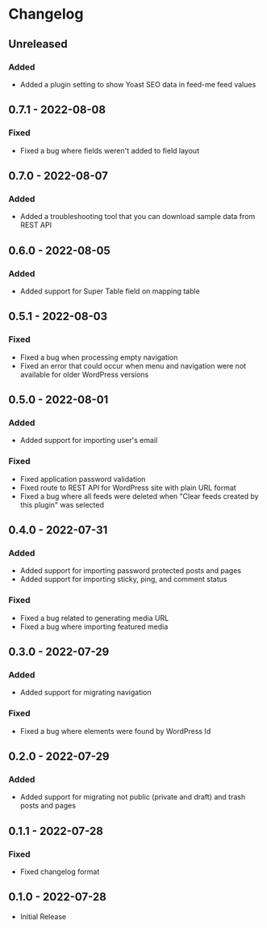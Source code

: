 # Changelog

## Unreleased

### Added
- Added a plugin setting to show Yoast SEO data in feed-me feed values

## 0.7.1 - 2022-08-08

### Fixed
- Fixed a bug where fields weren't added to field layout

## 0.7.0 - 2022-08-07

### Added
- Added a troubleshooting tool that you can download sample data from REST API

## 0.6.0 - 2022-08-05

### Added
- Added support for Super Table field on mapping table

## 0.5.1 - 2022-08-03

### Fixed
- Fixed a bug when processing empty navigation
- Fixed an error that could occur when menu and navigation were not available for older WordPress versions 

## 0.5.0 - 2022-08-01

### Added
- Added support for importing user's email

### Fixed
- Fixed application password validation
- Fixed route to REST API for WordPress site with plain URL format
- Fixed a bug where all feeds were deleted when "Clear feeds created by this plugin" was selected

## 0.4.0 - 2022-07-31

### Added
- Added support for importing password protected posts and pages
- Added support for importing sticky, ping, and comment status

### Fixed
- Fixed a bug related to generating media URL
- Fixed a bug where importing featured media

## 0.3.0 - 2022-07-29

### Added
- Added support for migrating navigation

### Fixed
- Fixed a bug where elements were found by WordPress Id

## 0.2.0 - 2022-07-29

### Added
- Added support for migrating not public (private and draft) and trash posts and pages

## 0.1.1 - 2022-07-28

### Fixed
- Fixed changelog format

## 0.1.0 - 2022-07-28

- Initial Release